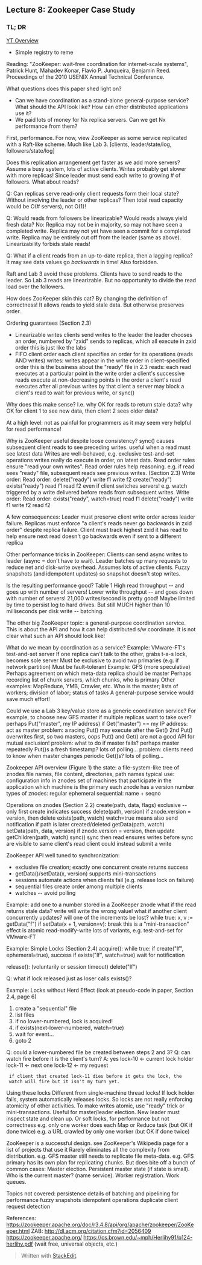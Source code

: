 
## Lecture 8: Zookeeper Case Study

### TL; DR
[YT Overview](https://www.youtube.com/watch?v=gZj16chk0Ss)

- Simple registry to reme

Reading: "ZooKeeper: wait-free coordination for internet-scale systems", Patrick Hunt, Mahadev Konar, Flavio P. Junqueira, Benjamin Reed.  
Proceedings of the 2010 USENIX Annual Technical Conference.


What questions does this paper shed light on?
  * Can we have coordination as a stand-alone general-purpose service?
    What should the API look like?
    How can other distributed applications use it?
  * We paid lots of money for Nx replica servers.
    Can we get Nx performance from them?

First, performance.
  For now, view ZooKeeper as some service replicated with a Raft-like scheme.
  Much like Lab 3.
  [clients, leader/state/log, followers/state/log]

Does this replication arrangement get faster as we add more servers?
  Assume a busy system, lots of active clients.
  Writes probably get slower with more replicas!
    Since leader must send each write to growing # of followers.
  What about reads?

Q: Can replicas serve read-only client requests form their local state?
   Without involving the leader or other replicas?
   Then total read capacity would be O(# servers), not O(1)!

Q: Would reads from followers be linearizable?
   Would reads always yield fresh data?
   No:
     Replica may not be in majority, so may not have seen a completed write.
     Replica may not yet have seen a commit for a completed write.
     Replica may be entirely cut off from the leader (same as above).
   Linearizability forbids stale reads!

Q: What if a client reads from an up-to-date replica, then a lagging replica?
   It may see data values go *backwards* in time! Also forbidden.

Raft and Lab 3 avoid these problems.
  Clients have to send reads to the leader.
  So Lab 3 reads are linearizable.
  But no opportunity to divide the read load over the followers.
  
How does ZooKeeper skin this cat?
  By changing the definition of correctness!
  It allows reads to yield stale data.
  But otherwise preserves order.

Ordering guarantees (Section 2.3)
  * Linearizable writes
    clients send writes to the leader
    the leader chooses an order, numbered by "zxid"
    sends to replicas, which all execute in zxid order
    this is just like the labs
  * FIFO client order
    each client specifies an order for its operations (reads AND writes)
    writes:
      writes appear in the write order in client-specified order
      this is the business about the "ready" file in 2.3
    reads:
      each read executes at a particular point in the write order
      a client's successive reads execute at non-decreasing points in the order
      a client's read executes after all previous writes by that client
        a server may block a client's read to wait for previous write, or sync()

Why does this make sense?
  I.e. why OK for reads to return stale data?
       why OK for client 1 to see new data, then client 2 sees older data?

At a high level:
  not as painful for programmers as it may seem
  very helpful for read performance!

Why is ZooKeeper useful despite loose consistency?
  sync() causes subsequent client reads to see preceding writes.
    useful when a read must see latest data
  Writes are well-behaved, e.g. exclusive test-and-set operations
    writes really do execute in order, on latest data.
  Read order rules ensure "read your own writes".
  Read order rules help reasoning.
    e.g. if read sees "ready" file, subsequent reads see previous writes.
         (Section 2.3)
         Write order:      Read order:
         delete("ready")
         write f1
         write f2
         create("ready")
                           exists("ready")
                           read f1
                           read f2
         even if client switches servers!
    e.g. watch triggered by a write delivered before reads from subsequent writes.
         Write order:      Read order:
                           exists("ready", watch=true)
                           read f1
         delete("ready")
         write f1
         write f2
                           read f2

A few consequences:
  Leader must preserve client write order across leader failure.
  Replicas must enforce "a client's reads never go backwards in zxid order"
    despite replica failure.
  Client must track highest zxid it has read
    to help ensure next read doesn't go backwards
    even if sent to a different replica

Other performance tricks in ZooKeeper:
  Clients can send async writes to leader (async = don't have to wait).
  Leader batches up many requests to reduce net and disk-write overhead.
    Assumes lots of active clients.
  Fuzzy snapshots (and idempotent updates) so snapshot doesn't stop writes.

Is the resulting performance good?
  Table 1
  High read throughput -- and goes up with number of servers!
  Lower write throughput -- and goes down with number of servers!
  21,000 writes/second is pretty good!
    Maybe limited by time to persist log to hard drives.
    But still MUCH higher than 10 milliseconds per disk write -- batching.

The other big ZooKeeper topic: a general-purpose coordination service.
  This is about the API and how it can help distributed s/w coordinate.
  It is not clear what such an API should look like!

What do we mean by coordination as a service?
  Example: VMware-FT's test-and-set server
    If one replica can't talk to the other, grabs t-a-s lock, becomes sole server
    Must be exclusive to avoid two primaries (e.g. if network partition)
    Must be fault-tolerant
  Example: GFS (more speculative)
    Perhaps agreement on which meta-data replica should be master
    Perhaps recording list of chunk servers, which chunks, who is primary
  Other examples: MapReduce, YMB, Crawler, etc.
    Who is the master; lists of workers; division of labor; status of tasks
  A general-purpose service would save much effort!

Could we use a Lab 3 key/value store as a generic coordination service?
  For example, to choose new GFS master if multiple replicas want to take over?
  perhaps
    Put("master", my IP address)
    if Get("master") == my IP address:
      act as master
  problem: a racing Put() may execute after the Get()
    2nd Put() overwrites first, so two masters, oops
    Put() and Get() are not a good API for mutual exclusion!
  problem: what to do if master fails?
    perhaps master repeatedly Put()s a fresh timestamp?
    lots of polling...
  problem: clients need to know when master changes
    periodic Get()s?
    lots of polling...

Zookeeper API overview (Figure 1)
  the state: a file-system-like tree of znodes
  file names, file content, directories, path names
  typical use: configuration info in znodes
    set of machines that participate in the application
    which machine is the primary
  each znode has a version number
  types of znodes:
    regular
    ephemeral
    sequential: name + seqno

Operations on znodes (Section 2.2)
  create(path, data, flags)
    exclusive -- only first create indicates success
  delete(path, version)
    if znode.version = version, then delete
  exists(path, watch)
    watch=true means also send notification if path is later created/deleted
  getData(path, watch)
  setData(path, data, version)
    if znode.version = version, then update
  getChildren(path, watch)
  sync()
    sync then read ensures writes before sync are visible to same client's read
    client could instead submit a write

ZooKeeper API well tuned to synchronization:
  + exclusive file creation; exactly one concurrent create returns success
  + getData()/setData(x, version) supports mini-transactions
  + sessions automate actions when clients fail (e.g. release lock on failure)
  + sequential files create order among multiple clients
  + watches -- avoid polling

Example: add one to a number stored in a ZooKeeper znode
  what if the read returns stale data?
    write will write the wrong value!
  what if another client concurrently updates?
    will one of the increments be lost?
  while true:
    x, v := getData("f")
    if setData(x + 1, version=v):
      break
  this is a "mini-transaction"
    effect is atomic read-modify-write
  lots of variants, e.g. test-and-set for VMware-FT

Example: Simple Locks (Section 2.4)
  acquire():
    while true:
      if create("lf", ephemeral=true), success
      if exists("lf", watch=true)
        wait for notification

  release(): (voluntarily or session timeout)
    delete("lf")

  Q: what if lock released just as loser calls exists()?

Example: Locks without Herd Effect
  (look at pseudo-code in paper, Section 2.4, page 6)
  1. create a "sequential" file
  2. list files
  3. if no lower-numbered, lock is acquired!
  4. if exists(next-lower-numbered, watch=true)
  5.   wait for event...
  6. goto 2

  Q: could a lower-numbered file be created between steps 2 and 3?
  Q: can watch fire before it is the client's turn?
  A: yes
     lock-10 <- current lock holder
     lock-11 <- next one
     lock-12 <- my request

     if client that created lock-11 dies before it gets the lock, the
     watch will fire but it isn't my turn yet.

Using these locks
  Different from single-machine thread locks!
    If lock holder fails, system automatically releases locks.
    So locks are not really enforcing atomicity of other activities.
    To make writes atomic, use "ready" trick or mini-transactions.
  Useful for master/leader election.
    New leader must inspect state and clean up.
  Or soft locks, for performance but not correctness
    e.g. only one worker does each Map or Reduce task (but OK if done twice)
    e.g. a URL crawled by only one worker (but OK if done twice)

ZooKeeper is a successful design.
  see ZooKeeper's Wikipedia page for a list of projects that use it
  Rarely eliminates all the complexity from distribution.
    e.g. GFS master still needs to replicate file meta-data.
    e.g. GFS primary has its own plan for replicating chunks.
  But does bite off a bunch of common cases:
    Master election.
    Persistent master state (if state is small).
    Who is the current master? (name service).
    Worker registration.
    Work queues.
  
Topics not covered:
  persistence
  details of batching and pipelining for performance
  fuzzy snapshots
  idempotent operations
  duplicate client request detection

References:
  https://zookeeper.apache.org/doc/r3.4.8/api/org/apache/zookeeper/ZooKeeper.html
  ZAB: http://dl.acm.org/citation.cfm?id=2056409
  https://zookeeper.apache.org/
  https://cs.brown.edu/~mph/Herlihy91/p124-herlihy.pdf  (wait free, universal
  objects, etc.)

> Written with [StackEdit](https://stackedit.io/).
<!--stackedit_data:
eyJoaXN0b3J5IjpbMTc3MjA5MDEzNywxMTE2MjMyOTgzLC0xND
Y2NTk2OTI3LDI5MzEzNjA0NywtMTA2MjMxMDkxNywxMzczNzcx
NTAwXX0=
-->